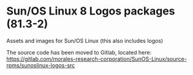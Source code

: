 # Sun/OS Linux 8 Logos packages (81.3-2)
Assets and images for Sun/OS Linux (this also includes logos)

The source code has been moved to Gitlab, located here:
https://gitlab.com/morales-research-corporation/SunOS-Linux/source-rpms/sunoslinux-logos-src
